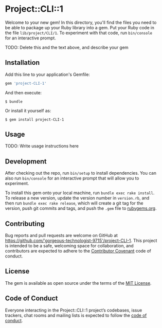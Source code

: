 # Project::CLI::1

Welcome to your new gem! In this directory, you'll find the files you need to be able to package up your Ruby library into a gem. Put your Ruby code in the file `lib/project/CLI/1`. To experiment with that code, run `bin/console` for an interactive prompt.

TODO: Delete this and the text above, and describe your gem

## Installation

Add this line to your application's Gemfile:

```ruby
gem 'project-CLI-1'
```

And then execute:

    $ bundle

Or install it yourself as:

    $ gem install project-CLI-1

## Usage

TODO: Write usage instructions here

## Development

After checking out the repo, run `bin/setup` to install dependencies. You can also run `bin/console` for an interactive prompt that will allow you to experiment.

To install this gem onto your local machine, run `bundle exec rake install`. To release a new version, update the version number in `version.rb`, and then run `bundle exec rake release`, which will create a git tag for the version, push git commits and tags, and push the `.gem` file to [rubygems.org](https://rubygems.org).

## Contributing

Bug reports and pull requests are welcome on GitHub at https://github.com/'gorgeous-technologist-9715'/project-CLI-1. This project is intended to be a safe, welcoming space for collaboration, and contributors are expected to adhere to the [Contributor Covenant](http://contributor-covenant.org) code of conduct.

## License

The gem is available as open source under the terms of the [MIT License](https://opensource.org/licenses/MIT).

## Code of Conduct

Everyone interacting in the Project::CLI::1 project’s codebases, issue trackers, chat rooms and mailing lists is expected to follow the [code of conduct](https://github.com/'gorgeous-technologist-9715'/project-CLI-1/blob/master/CODE_OF_CONDUCT.md).
